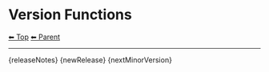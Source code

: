 # Version Functions

<!-- TEMPLATE header 2 -->
[⬅ Top](index.md) [⬅ Parent ](../index.md)
<hr />

{releaseNotes}
{newRelease}
{nextMinorVersion}
